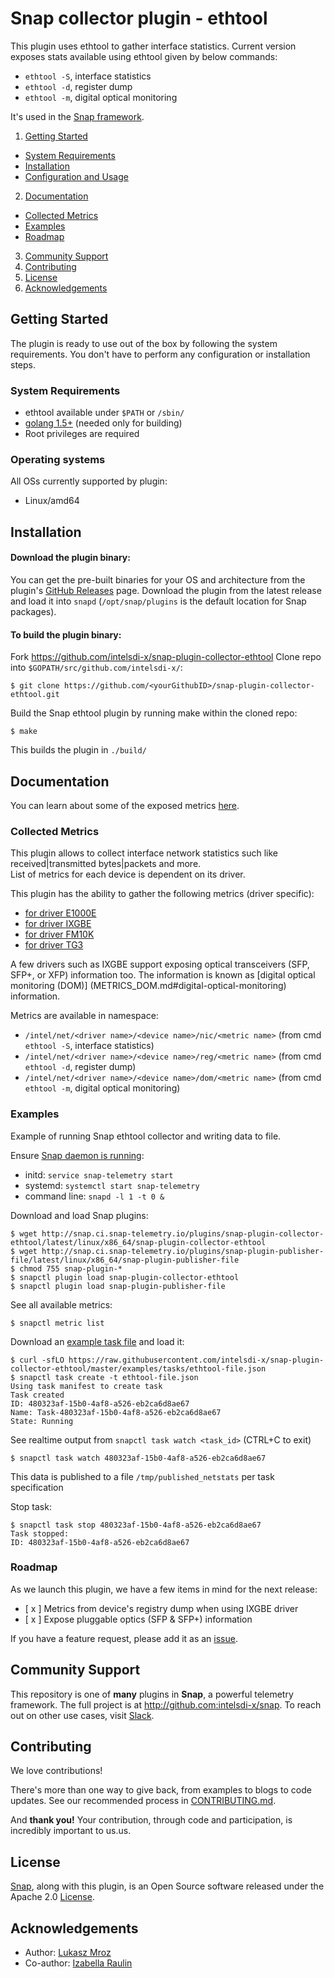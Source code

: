 # Snap collector plugin - ethtool

This plugin uses ethtool to gather interface statistics. 																						Current version exposes stats available using ethtool given by below commands:
* `ethtool -S`, interface statistics
* `ethtool -d`, register dump
* `ethtool -m`, digital optical monitoring

It's used in the [Snap framework](http://github.com:intelsdi-x/snap).

1. [Getting Started](#getting-started)
  * [System Requirements](#system-requirements)
  * [Installation](#installation)
  * [Configuration and Usage](#configuration-and-usage)
2. [Documentation](#documentation)
  * [Collected Metrics](#collected-metrics)
  * [Examples](#examples)
  * [Roadmap](#roadmap)
3. [Community Support](#community-support)
4. [Contributing](#contributing)
5. [License](#license)
6. [Acknowledgements](#acknowledgements)

## Getting Started

The plugin is ready to use out of the box by following the system requirements. You don't have to perform any configuration or installation steps.

### System Requirements

* ethtool available under `$PATH` or `/sbin/`
* [golang 1.5+](https://golang.org/dl/) (needed only for building)
* Root privileges are required

### Operating systems
All OSs currently supported by plugin:
* Linux/amd64

## Installation
#### Download the plugin binary:

You can get the pre-built binaries for your OS and architecture from the plugin's [GitHub Releases](https://github.com/intelsdi-x/snap-plugin-collector-ethtool/releases) page. Download the plugin from the latest release and load it into `snapd` (`/opt/snap/plugins` is the default location for Snap packages).

#### To build the plugin binary:

Fork https://github.com/intelsdi-x/snap-plugin-collector-ethtool
Clone repo into `$GOPATH/src/github.com/intelsdi-x/`:

```
$ git clone https://github.com/<yourGithubID>/snap-plugin-collector-ethtool.git
```

Build the Snap ethtool plugin by running make within the cloned repo:
```
$ make
```
This builds the plugin in `./build/`


## Documentation

You can learn about some of the exposed metrics [here](https://www.myricom.com/software/myri10ge/397-could-you-explain-the-meanings-of-the-myri10ge-counters-reported-in-the-output-of-ethtool.html).

### Collected Metrics
This plugin allows to collect interface network statistics such like received|transmitted bytes|packets and  more.                                                                                                    
List of metrics for each device is dependent on its driver.

This plugin has the ability to gather the following metrics (driver specific):
* [for driver E1000E](METRICS_E1000E.md)
* [for driver IXGBE](METRICS_IXGBE.md)
* [for driver FM10K](METRICS_FM10K.md)
* [for driver TG3](METRICS_TG3.md)


A few drivers such as IXGBE support exposing optical transceivers (SFP, SFP+, or XFP) information too. The information is known as [digital optical monitoring (DOM)] (METRICS_DOM.md#digital-optical-monitoring) information.

Metrics are available in namespace:
*	`/intel/net/<driver name>/<device name>/nic/<metric name>` (from cmd `ethtool -S`, interface statistics)
*	`/intel/net/<driver name>/<device name>/reg/<metric name>` (from cmd `ethtool -d`, register dump)
*	`/intel/net/<driver name>/<device name>/dom/<metric name>` (from cmd `ethtool -m`, digital optical monitoring)

### Examples

Example of running Snap ethtool collector and writing data to file.

Ensure [Snap daemon is running](https://github.com/intelsdi-x/snap#running-snap):
* initd: `service snap-telemetry start`
* systemd: `systemctl start snap-telemetry`
* command line: `snapd -l 1 -t 0 &`

Download and load Snap plugins:
```
$ wget http://snap.ci.snap-telemetry.io/plugins/snap-plugin-collector-ethtool/latest/linux/x86_64/snap-plugin-collector-ethtool
$ wget http://snap.ci.snap-telemetry.io/plugins/snap-plugin-publisher-file/latest/linux/x86_64/snap-plugin-publisher-file
$ chmod 755 snap-plugin-*
$ snapctl plugin load snap-plugin-collector-ethtool
$ snapctl plugin load snap-plugin-publisher-file
```

See all available metrics:
```
$ snapctl metric list
```

Download an [example task file](examples/tasks/ethtool-file.json) and load it:
```
$ curl -sfLO https://raw.githubusercontent.com/intelsdi-x/snap-plugin-collector-ethtool/master/examples/tasks/ethtool-file.json
$ snapctl task create -t ethtool-file.json
Using task manifest to create task
Task created
ID: 480323af-15b0-4af8-a526-eb2ca6d8ae67
Name: Task-480323af-15b0-4af8-a526-eb2ca6d8ae67
State: Running
```

See realtime output from `snapctl task watch <task_id>` (CTRL+C to exit)
```
$ snapctl task watch 480323af-15b0-4af8-a526-eb2ca6d8ae67
```

This data is published to a file `/tmp/published_netstats` per task specification

Stop task:
```
$ snapctl task stop 480323af-15b0-4af8-a526-eb2ca6d8ae67
Task stopped:
ID: 480323af-15b0-4af8-a526-eb2ca6d8ae67
```

### Roadmap
As we launch this plugin, we have a few items in mind for the next release:

- [ x ] Metrics from device's registry dump when using IXGBE driver
- [ x ] Expose pluggable optics (SFP & SFP+) information

If you have a feature request, please add it as an [issue](https://github.com/intelsdi-x/snap-plugin-collector-ethtool/issues).

## Community Support
This repository is one of **many** plugins in **Snap**, a powerful telemetry framework. The full project is at http://github.com:intelsdi-x/snap.
To reach out on other use cases, visit [Slack](http://slack.snap-telemetry.io).

## Contributing
We love contributions!

There's more than one way to give back, from examples to blogs to code updates. See our recommended process in [CONTRIBUTING.md](CONTRIBUTING.md).

And **thank you!** Your contribution, through code and participation, is incredibly important to us.us.

## License
[Snap](http://github.com:intelsdi-x/snap), along with this plugin, is an Open Source software released under the Apache 2.0 [License](LICENSE).

## Acknowledgements

* Author: [Lukasz Mroz](https://github.com/lmroz)
* Co-author: [Izabella Raulin](https://github.com/IzabellaRaulin)

